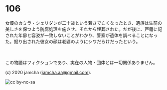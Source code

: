 

# 106

女優のカミラ・シェリダンが二十歳という若さで亡くなったとき、遺族は生前の美しさを保つよう防腐処理を施させ、それから埋葬された。だが後に、戸籍に記された年齢と容姿が一致しないことがわかり、警察が遺体を調べることになった。掘り出された彼女の顔は老婆のようにシワだらけだったという。

<br>  
<br>  
この物語はフィクションであり、実在の人物・団体とは一切関係ありません。  

(c) 2020 jamcha (jamcha.aa@gmail.com).  

![cc by-nc-sa](https://i.creativecommons.org/l/by-nc-sa/4.0/88x31.png)  

